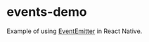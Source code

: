 # events-demo

Example of using [EventEmitter](https://www.npmjs.com/package/eventemitter3) in React Native.
